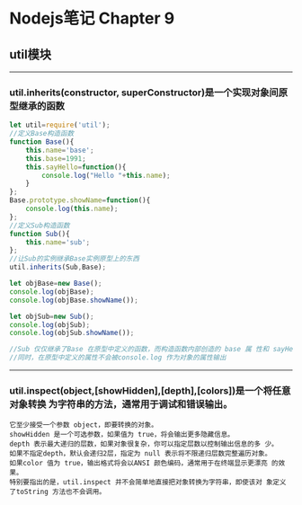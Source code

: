 # Nodejs笔记 Chapter 9
## util模块

***
### util.inherits(constructor, superConstructor)是一个实现对象间原型继承的函数
```js
let util=require('util');
//定义Base构造函数
function Base(){
    this.name='base';
    this.base=1991;
    this.sayHello=function(){
        console.log("Hello "+this.name);
    }
};
Base.prototype.showName=function(){
    console.log(this.name);
};
//定义Sub构造函数
function Sub(){
    this.name='sub';
};
//让Sub的实例继承Base实例原型上的东西
util.inherits(Sub,Base);

let objBase=new Base();
console.log(objBase);
console.log(objBase.showName());

let objSub=new Sub();
console.log(objSub);
console.log(objSub.showName());

//Sub 仅仅继承了Base 在原型中定义的函数，而构造函数内部创造的 base 属 性和 sayHello 函数都没有被 Sub 继承。
//同时，在原型中定义的属性不会被console.log 作为对象的属性输出
```

***
### util.inspect(object,[showHidden],[depth],[colors])是一个将任意对象转换 为字符串的方法，通常用于调试和错误输出。
```
它至少接受一个参数 object，即要转换的对象。
showHidden 是一个可选参数，如果值为 true，将会输出更多隐藏信息。
depth 表示最大递归的层数，如果对象很复杂，你可以指定层数以控制输出信息的多 少。
如果不指定depth，默认会递归2层，指定为 null 表示将不限递归层数完整遍历对象。
如果color 值为 true，输出格式将会以ANSI 颜色编码，通常用于在终端显示更漂亮 的效果。
特别要指出的是，util.inspect 并不会简单地直接把对象转换为字符串，即使该对 象定义了toString 方法也不会调用。
```
